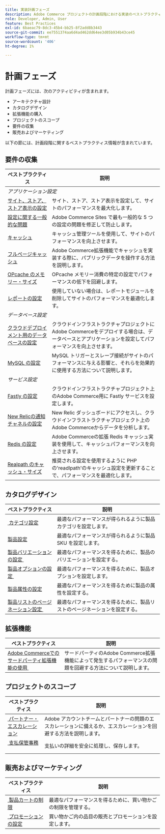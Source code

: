 ```yaml
---
title: 実装計画フェーズ
description: Adobe Commerce プロジェクトの計画段階における実装のベストプラクティスについて説明します。
role: Developer, Admin, User
feature: Best Practices
exl-id: 6baeac79-8dc3-45b4-bb25-8f2add8b3443
source-git-commit: ee7551374aa6d4ad462dd64ee3d05b934b43ce45
workflow-type: tm+mt
source-wordcount: '406'
ht-degree: 1%

---
```


# 計画フェーズ

計画フェーズには、次のアクティビティが含まれます。

- アーキテクチャ設計
- カタログデザイン
- 拡張機能の購入
- プロジェクトのスコープ
- 要件の収集
- 販売およびマーケティング

以下の節には、計画段階に関するベストプラクティス情報が含まれています。

## 要件の収集

<table>
<thead>
  <tr>
    <th>ベストプラクティス</th>
    <th>説明</th>
  </tr>
</thead>
<tbody>
  <tr>
    <td colspan="2"><em>アプリケーション設定</em></td>
  </tr>
  <tr>
    <td><a href="sites-stores-store-views.md">サイト、ストア、ストア表示の設定</a></td>
    <td>サイト、ストア、ストア表示を設定して、サイトのパフォーマンスを最大化します。</td>
  </tr>
  <tr>
    <td><a href="https://business.adobe.com/blog/how-to/the-usual-suspects-5-configuration-issues-to-maximize-your-peak-sales">設定に関する一般的な問題</a></td>
    <td>Adobe Commerce Sites で最も一般的な 5 つの設定の問題を修正して防止します。</td>
  </tr>
  <tr>
    <td><a href="https://experienceleague.adobe.com/docs/commerce-admin/systems/tools/cache-management.html?lang=ja">キャッシュ</a></td>
    <td>キャッシュ管理ツールを使用して、サイトのパフォーマンスを向上させます。</td>
  </tr>
  <tr>
    <td><a href="https://developer.adobe.com/commerce/php/development/cache/page/public-content/">フルページキャッシュ</a></td>
    <td>Adobe Commerce拡張機能でキャッシュを実装する際に、パブリックデータを操作する方法を説明します。</td>
  </tr>
  <tr>
    <td><a href="opcache-memory-size.md">OPcache のメモリー・サイズ</a></td>
    <td>OPcache メモリー消費の特定の設定でパフォーマンスの低下を回避します。</td>
  </tr>
  <tr>
    <td><a href="reporting-configuration.md">レポートの設定</a></td>
    <td>使用していない場合は、レポートモジュールを削除してサイトのパフォーマンスを最適化します。</td>
  </tr>
  <tr>
    <td colspan="2"><em>データベース設定</em></td>
  </tr>
  <tr>
    <td><a href="database-on-cloud.md">クラウドデプロイメント用のデータベースの設定</a></td>
    <td>クラウドインフラストラクチャプロジェクトにAdobe Commerceをデプロイする場合は、データベースとアプリケーションを設定してパフォーマンスを向上させます。</td>
  </tr>
  <tr>
    <td><a href="mysql-configuration.md">MySQL の設定</a></td>
    <td>MySQL トリガーとスレーブ接続がサイトのパフォーマンスに与える影響と、それらを効果的に使用する方法について説明します。</td>
  </tr>
  <tr>
    <td colspan="2"><em>サービス設定</em></td>
  </tr>
  <tr>
    <td><a href="https://experienceleague.adobe.com/docs/commerce-cloud-service/user-guide/cdn/setup-fastly/fastly-configuration.html?lang=ja">Fastly の設定</a></td>
    <td>クラウドインフラストラクチャプロジェクト上のAdobe Commerce用に Fastly サービスを設定します。</td>
  </tr>
  <tr>
    <td><a href="https://experienceleague.adobe.com/docs/commerce-cloud-service/user-guide/monitor/new-relic.html?lang=ja">New Relicの通知チャネルの設定</a></td>
    <td>New Relic ダッシュボードにアクセスし、クラウドインフラストラクチャプロジェクト上のAdobe Commerceからデータを分析します。</td>
  </tr>
  <tr>
    <td><a href="redis-service-configuration.md">Redis の設定</a></td>
    <td>Adobe Commerceの拡張 Redis キャッシュ実装を使用して、キャッシュパフォーマンスを向上させます。</td>
  </tr>
  <tr>
    <td><a href="realpath-cache-size.md">Realpath のキャッシュ・サイズ</a></td>
    <td>推奨される設定を使用するように PHP の'readlpath'のキャッシュ設定を更新することで、パフォーマンスを最適化します。</td>
  </tr>
</tbody>
</table>

## カタログデザイン

| ベストプラクティス | 説明 |
|---------------------------------------------------------------------------------------------------|---------------------------------------------------------------|
| [&#x200B; カテゴリ設定 &#x200B;](catalog-management.md#category-limits) | 最適なパフォーマンスが得られるように製品カテゴリを設定します。 |
| [&#x200B; 製品設定&#x200B;](catalog-management.md#product-sku-limits) | 最適なパフォーマンスが得られるように製品 SKU を設定します。 |
| [&#x200B; 製品バリエーションの設定 &#x200B;](catalog-management.md#product-variations) | 最適なパフォーマンスを得るために、製品のバリエーションを設定する。 |
| [&#x200B; 製品オプションの設定 &#x200B;](catalog-management.md#product-options) | 最適なパフォーマンスを得るために、製品オプションを設定します。 |
| [&#x200B; 製品属性の設定&#x200B;](catalog-management.md#product-attributes) | 最適なパフォーマンスを得るために製品の属性を設定する。 |
| [&#x200B; 製品リストのページネーション設定 &#x200B;](catalog-management.md#product-listing-pagination) | 最適なパフォーマンスを得るために、製品リストのページネーションを設定する。 |

## 拡張機能

| ベストプラクティス | 説明 |
|-----------------------------------------------------------------|----------------------------------------------------------------------------------------|
| [Adobe Commerceでのサードパーティ拡張機能の使用 &#x200B;](extensions.md) | サードパーティのAdobe Commerce拡張機能によって発生するパフォーマンスの問題を回避する方法について説明します。 |

## プロジェクトのスコープ

| ベストプラクティス | 説明 |
|--------------------------------------------------------------|--------------------------------------------------------------------------------------------------------------|
| [&#x200B; パートナー・エスカレーション &#x200B;](partner-escalation.md) | Adobe アカウントチームとパートナーの問題のエスカレーションに備えるか、エスカレーションを回避する方法を説明します。 |
| [&#x200B; 支払保管事務 &#x200B;](payment-processing-storage.md) | 支払いの詳細を安全に処理し、保存します。 |

## 販売およびマーケティング

| ベストプラクティス | 説明 |
|------------------------------------------------------------|--------------------------------------------------------------|
| [&#x200B; 製品カートの制限 &#x200B;](catalog-management.md#cart-limits) | 最適なパフォーマンスを得るために、買い物かごの制限を管理する。 |
| [&#x200B; プロモーションの設定 &#x200B;](catalog-management.md#promotions) | 買い物かご内の品目の販売とプロモーションを設定します。 |
